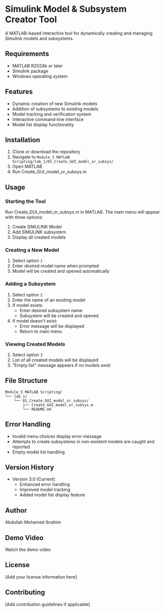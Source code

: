 # Simulink Model & Subsystem Creator Tool

A MATLAB-based interactive tool for dynamically creating and managing Simulink models and subsystems.

## Requirements

- MATLAB R2024b or later
- Simulink package
- Windows operating system

## Features

- Dynamic creation of new Simulink models
- Addition of subsystems to existing models
- Model tracking and verification system
- Interactive command-line interface
- Model list display functionality

## Installation

1. Clone or download the repository
2. Navigate to `Module_5 MATLAB Scripting/lab_1/01_Create_GUI_model_or_subsys/`
3. Open MATLAB
4. Run Create_GUI_model_or_subsys.m

## Usage

### Starting the Tool
Run Create_GUI_model_or_subsys.m in MATLAB. The main menu will appear with three options:

1. Create SIMULINK Model
2. Add SIMULINK subsystem
3. Display all created models

### Creating a New Model
1. Select option `1`
2. Enter desired model name when prompted
3. Model will be created and opened automatically

### Adding a Subsystem
1. Select option `2`
2. Enter the name of an existing model
3. If model exists:
   - Enter desired subsystem name
   - Subsystem will be created and opened
4. If model doesn't exist:
   - Error message will be displayed
   - Return to main menu

### Viewing Created Models
1. Select option `3`
2. List of all created models will be displayed
3. "Empty list" message appears if no models exist

## File Structure

```
Module_5 MATLAB Scripting/
└── lab_1/
    └── 01_Create_GUI_model_or_subsys/
        ├── Create_GUI_model_or_subsys.m
        └── README.md
```

## Error Handling

- Invalid menu choices display error message
- Attempts to create subsystems in non-existent models are caught and reported
- Empty model list handling

## Version History

- Version 3.0 (Current)
  - Enhanced error handling
  - Improved model tracking
  - Added model list display feature

## Author

Abdullah Mohamed Ibrahim

## Demo Video
<!-- Add your video demonstration link below -->
Watch the demo video

## License

[Add your license information here]

## Contributing

[Add contribution guidelines if applicable]